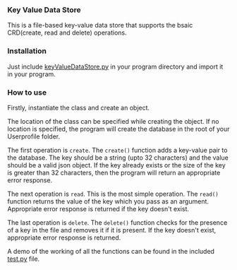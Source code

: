 ### Key Value Data Store

This is a file-based key-value data store that supports the bsaic CRD(create, read and delete) operations.

### Installation

Just include [keyValueDataStore.py](keyValueDataStore.py) in your program directory and import it in your program.

### How to use

Firstly, instantiate the class and create an object.

The location of the class can be specified while creating the object. If no location is specified, the program will create the database in the root of your Userprofile folder.

The first operation is `create`. The `create()` function adds a key-value pair to the database. The key should be a string (upto 32 characters) and the value should be a valid json object. If the key already exists or the size of the key is greater than 32 characters, then the program will return an appropriate error response.

The next operation is `read`. This is the most simple operation. The `read()` function returns the value of the key which you pass as an argument. Appropriate error response is returned if the key doesn't exist.

The last operation is `delete`. The `delete()` function checks for the presence of a key in the file and removes it if it is present. If the key doesn't exist, appropriate error response is returned.

A demo of the working of all the functions can be found in the included [test.py](test.py) file.
